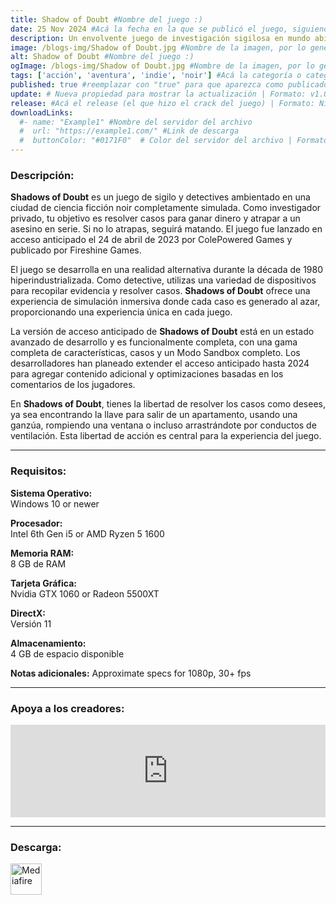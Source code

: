 ```yaml
---
title: Shadow of Doubt #Nombre del juego :)
date: 25 Nov 2024 #Acá la fecha en la que se publicó el juego, siguiendo este formato: Dia "30", Mes "Oct", Año "2024" = como debe quedar: 30 Oct 2024
description: Un envolvente juego de investigación sigilosa en mundo abierto ambientado en una delictiva ciudad de ciencia ficción totalmente simulada donde reina el crimen y la corrupción. Piensa como un investigador privado y acepta trabajos para conseguir dinero en tu senda para atrapar a un asesino en serie. #Acá una mini descripción del juego
image: /blogs-img/Shadow of Doubt.jpg #Nombre de la imagen, por lo general es exactamente el mismo nombre que el juego excluyendo lo ":" (Dos puntos)
alt: Shadow of Doubt #Nombre del juego :)
ogImage: /blogs-img/Shadow of Doubt.jpg #Nombre de la imagen, por lo general es exactamente el mismo nombre que el juego excluyendo lo ":" (Dos puntos)
tags: ['acción', 'aventura', 'indie', 'noir'] #Acá la categoría o categorías del juego, si es más de una se coloca en este formato: ['categoría1', 'categoría2']
published: true #reemplazar con "true" para que aparezca como publicado
update: # Nueva propiedad para mostrar la actualización | Formato: v1.0.0
release: #Acá el release (el que hizo el crack del juego) | Formato: Nicolhetti
downloadLinks:
  #- name: "Example1" #Nombre del servidor del archivo
  #  url: "https://example1.com/" #Link de descarga
  #  buttonColor: "#0171F0"  # Color del servidor del archivo | Formato hexadecimal | MediaFire: #0171F0 | Buzzheavier: #FF6600 |
---
```


<!--En VSCode seleccionando una palabra, por ejemplo: "Shadow of Doubt" y apretando Ctrl+F2 se seleccionan todas las palabras iguales-->

### Descripción:
**Shadows of Doubt** es un juego de sigilo y detectives ambientado en una ciudad de ciencia ficción noir completamente simulada. Como investigador privado, tu objetivo es resolver casos para ganar dinero y atrapar a un asesino en serie. Si no lo atrapas, seguirá matando. El juego fue lanzado en acceso anticipado el 24 de abril de 2023 por ColePowered Games y publicado por Fireshine Games.

El juego se desarrolla en una realidad alternativa durante la década de 1980 hiperindustrializada. Como detective, utilizas una variedad de dispositivos para recopilar evidencia y resolver casos. **Shadows of Doubt** ofrece una experiencia de simulación inmersiva donde cada caso es generado al azar, proporcionando una experiencia única en cada juego.

La versión de acceso anticipado de **Shadows of Doubt** está en un estado avanzado de desarrollo y es funcionalmente completa, con una gama completa de características, casos y un Modo Sandbox completo. Los desarrolladores han planeado extender el acceso anticipado hasta 2024 para agregar contenido adicional y optimizaciones basadas en los comentarios de los jugadores.

En **Shadows of Doubt**, tienes la libertad de resolver los casos como desees, ya sea encontrando la llave para salir de un apartamento, usando una ganzúa, rompiendo una ventana o incluso arrastrándote por conductos de ventilación. Esta libertad de acción es central para la experiencia del juego. 
<!--Prompt para Chat-GPT: Hazme una descripción para el juego "Shadow of Doubt" y cada que menciones "Shadow of Doubt" ponlo en negrita -->

---

### Requisitos:
**Sistema Operativo:**  
Windows 10 or newer

**Procesador:**  
Intel 6th Gen i5 or AMD Ryzen 5 1600

**Memoria RAM:**  
8 GB de RAM

**Tarjeta Gráfica:**  
Nvidia GTX 1060 or Radeon 5500XT

**DirectX:**  
Versión 11

**Almacenamiento:**  
4 GB de espacio disponible

**Notas adicionales:**
Approximate specs for 1080p, 30+ fps

<!--Si falta o sobra un requisito se quita o se agrega manteniendo el mismo formato-->

---

### Apoya a los creadores:
<iframe src="https://store.steampowered.com/widget/986130/" frameborder="0" style="background-color: transparent; width: 100% !important; aspect-ratio: 646 / 190;"></iframe>

<!--Reemplazar los numeros (AppID) del juego (en este caso 2668510) por el numero (AppID) correspondiente con el juego a publicar-->
<!--El AppID se encuentra en la URL del Juego en Steam-->

---

### Descarga:

[<img src="https://gist.github.com/cxmeel/0dbc95191f239b631c3874f4ccf114e2/raw/download.svg" alt="Mediafire" height="50" />](https://www.mediafire.com/file/opumshsdfiuqsq5/Shadows_of_Doubt.zip/file)

<!-- # se debe reemplazar por el link de descarga-->

<!--NOMBRE-DEL-SERVICIO se debe reemplazar por el servicio donde está subido el juego-->